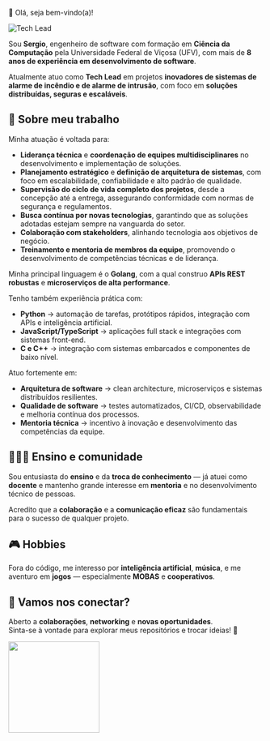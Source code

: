  👋 Olá, seja bem-vindo(a)!

![Tech Lead](https://img.shields.io/badge/-Tech%20Lead-blueviolet?style=for-the-badge)

Sou **Sergio**, engenheiro de software com formação em **Ciência da Computação** pela Universidade Federal de Viçosa (UFV), com mais de **8 anos de experiência em desenvolvimento de software**.

Atualmente atuo como **Tech Lead** em projetos **inovadores de sistemas de alarme de incêndio e de alarme de intrusão**, com foco em **soluções distribuídas, seguras e escaláveis**.

## 🚀 Sobre meu trabalho

Minha atuação é voltada para:

- **Liderança técnica** e **coordenação de equipes multidisciplinares** no desenvolvimento e implementação de soluções.
- **Planejamento estratégico** e **definição de arquitetura de sistemas**, com foco em escalabilidade, confiabilidade e alto padrão de qualidade.
- **Supervisão do ciclo de vida completo dos projetos**, desde a concepção até a entrega, assegurando conformidade com normas de segurança e regulamentos.
- **Busca contínua por novas tecnologias**, garantindo que as soluções adotadas estejam sempre na vanguarda do setor.
- **Colaboração com stakeholders**, alinhando tecnologia aos objetivos de negócio.
- **Treinamento e mentoria de membros da equipe**, promovendo o desenvolvimento de competências técnicas e de liderança.

Minha principal linguagem é o **Golang**, com a qual construo **APIs REST robustas** e **microserviços de alta performance**.

Tenho também experiência prática com:

- **Python** → automação de tarefas, protótipos rápidos, integração com APIs e inteligência artificial.
- **JavaScript/TypeScript** → aplicações full stack e integrações com sistemas front-end.
- **C e C++** → integração com sistemas embarcados e componentes de baixo nível.

Atuo fortemente em:

- **Arquitetura de software** → clean architecture, microserviços e sistemas distribuídos resilientes.
- **Qualidade de software** → testes automatizados, CI/CD, observabilidade e melhoria contínua dos processos.
- **Mentoria técnica** → incentivo à inovação e desenvolvimento das competências da equipe.

## 🧑🏻‍🏫 Ensino e comunidade

Sou entusiasta do **ensino** e da **troca de conhecimento** — já atuei como **docente** e mantenho grande interesse em **mentoria** e no desenvolvimento técnico de pessoas.

Acredito que a **colaboração** e a **comunicação eficaz** são fundamentais para o sucesso de qualquer projeto.

## 🎮 Hobbies

Fora do código, me interesso por **inteligência artificial**, **música**, e me aventuro em **jogos** — especialmente **MOBAS** e **cooperativos**.


## 💬 Vamos nos conectar?

Aberto a **colaborações**, **networking** e **novas oportunidades**.  
Sinta-se à vontade para explorar meus repositórios e trocar ideias! 🚀

  <div>
    <a href="https://github.com/Sergiios">
    <img height="180em" src="https://github-readme-stats.vercel.app/api/top-langs/?username=Sergiios&layout=compact&langs_count=6&theme=dracula"/>
  </div>



